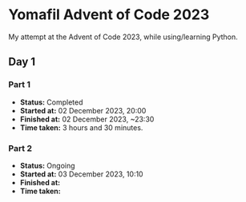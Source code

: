 # Yomafil Advent of Code 2023

My attempt at the Advent of Code 2023, while using/learning Python.

## Day 1

### Part 1
- **Status:** Completed
- **Started at:** 02 December 2023, 20:00
- **Finished at:** 02 December 2023, ~23:30
- **Time taken:** 3 hours and 30 minutes.

### Part 2
- **Status:** Ongoing
- **Started at:** 03 December 2023, 10:10 
- **Finished at:** 
- **Time taken:** 